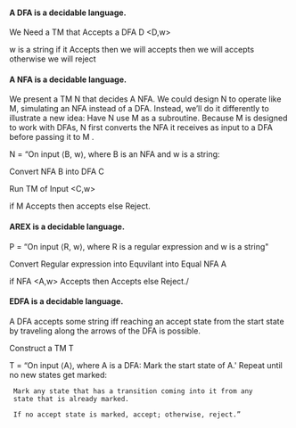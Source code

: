 
#### A DFA is a decidable language.

We Need a TM that Accepts a DFA D <D,w>

w is a string 
if it Accepts then we will accepts then we will accepts otherwise we will reject 

#### A NFA is a decidable language.

We present a TM N that decides A NFA. We could design N to operate like M, simulating an NFA instead of a DFA. 
Instead, we’ll do it differently to illustrate a new idea: Have N use M as a subroutine.
Because M is designed to work with DFAs, N first converts the NFA it receives as input to a DFA before passing it to M .
 
 
 N = “On input ⟨B, w⟩, where B is an NFA and w is a string:
 
 Convert NFA B into DFA C 
 
 Run TM of Input <C,w>
 
 if M Accepts then  accepts else Reject.
 
#### AREX is a decidable language.

P = “On input ⟨R, w⟩, where R is a regular expression and w is a string"

  Convert Regular expression into Equvilant into Equal NFA  A 
  
  if NFA <A,w> Accepts then Accepts else Reject./
  
 
 #### EDFA is a decidable language.
 
 A DFA accepts some string iff reaching an accept state from the 
 start state by traveling along the arrows of the DFA is possible.
 
 Construct a TM T 
 
 T = “On input ⟨A⟩, where A is a DFA:
     Mark the start state of A.'
     Repeat until no new states get marked:
     
     Mark any state that has a transition coming into it from any
     state that is already marked.

     If no accept state is marked, accept; otherwise, reject.”


     
 
